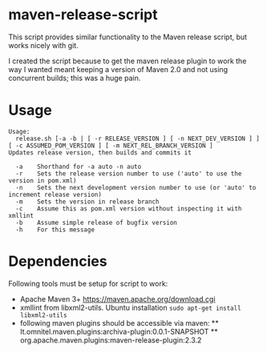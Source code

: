maven-release-script
====================

This script provides similar functionality to the Maven release script, but works nicely with git.

I created the script because to get the maven release plugin to work the way I wanted meant keeping a version of Maven 2.0 and not using concurrent builds; this was a huge pain.

Usage
=====

```
Usage:
  release.sh [-a -b | [ -r RELEASE_VERSION ] [ -n NEXT_DEV_VERSION ] ]  [ -c ASSUMED_POM_VERSION ] [ -m NEXT_REL_BRANCH_VERSION ]
Updates release version, then builds and commits it

  -a    Shorthand for -a auto -n auto
  -r    Sets the release version number to use ('auto' to use the version in pom.xml)
  -n    Sets the next development version number to use (or 'auto' to increment release version)
  -m    Sets the version in release branch 
  -c    Assume this as pom.xml version without inspecting it with xmllint
  -b    Assume simple release of bugfix version
  -h    For this message
```

Dependencies
============

Following tools must be setup for script to work:

  * Apache Maven 3+ https://maven.apache.org/download.cgi
  * xmllint from libxml2-utils. Ubuntu installation `sudo apt-get install libxml2-utils`
  * following maven plugins should be accessible via maven:
    ** lt.omnitel.maven.plugins:archiva-plugin:0.0.1-SNAPSHOT
    ** org.apache.maven.plugins:maven-release-plugin:2.3.2
  
